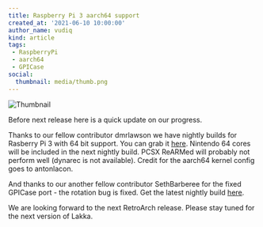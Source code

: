 ```yaml
---
title: Raspberry Pi 3 aarch64 support
created_at: '2021-06-10 10:00:00'
author_name: vudiq
kind: article
tags:
 - RaspberryPi
 - aarch64
 - GPICase
social:
  thumbnail: media/thumb.png
---
```


![Thumbnail](media/thumb.png)

Before next release here is a quick update on our progress.

Thanks to our fellow contributor dmrlawson we have nightly builds for Rasberry Pi 3 with 64 bit support. You can grab it [here](https://nightly.builds.lakka.tv/latest/RPi3.aarch64/). Nintendo 64 cores will be included in the next nightly build. PCSX ReARMed will probably not perform well (dynarec is not available). Credit for the aarch64 kernel config goes to antonlacon.

And thanks to our another fellow contributor SethBarberee for the fixed GPICase port - the rotation bug is fixed. Get the latest nightly build [here](https://nightly.builds.lakka.tv/latest/GPICase.arm/).

We are looking forward to the next RetroArch release. Please stay tuned for the next version of Lakka.
